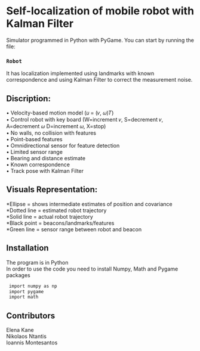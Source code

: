 # Self-localization of mobile robot with Kalman Filter

 Simulator programmed in Python with PyGame.
 You can start by running the file:
 ### `Robot`
It  has localization implemented using landmarks with known correspondence and using Kalman Filter to correct the measurement noise.

## Discription:
• Velocity-based motion model (𝑢 = (𝑣, 𝜔)𝑇)</br>
• Control robot with key board (W=increment 𝑣, S=decrement 𝑣, A=decrement 𝜔 D=increment 𝜔, X=stop)</br>
• No walls, no collision with features</br>
• Point-based features </br>
• Omnidirectional sensor for feature detection</br>
• Limited sensor range</br>
• Bearing and distance estimate</br>
• Known correspondence</br>
• Track pose with Kalman Filter</br>

## Visuals Representation:</br>
*Ellipse =  shows intermediate estimates of position and covariance</br>
*Dotted line = estimated robot trajectory</br>
*Solid line = actual robot trajectory</br>
*Black point = beacons/landmarks/features</br>
*Green line = sensor range between robot and beacon</br>

## Installation
The program is in Python <br />
In order to use the code you need to install Numpy, Math and Pygame packages
   ```sh
    import numpy as np
    import pygame
    import math
   ```

## Contributors
Elena Kane </br>
Nikolaos Ntantis </br>
Ioannis Montesantos 

